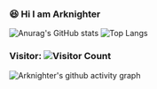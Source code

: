 
### :laughing: Hi I am Arknighter
![Anurag's GitHub stats](https://github-readme-stats.vercel.app/api?username=Arknighter&show_icons=true&theme=merko)
![Top Langs](https://github-readme-stats.vercel.app/api/top-langs/?username=Arknighter&layout=compact&theme=tokyonight)

### Visitor: ![Visitor Count](https://profile-counter.glitch.me/Arknighter/count.svg)

![Arknighter's github activity graph](https://github-readme-activity-graph.vercel.app/graph?username=Arknighter&theme=merko)


<!--
**Arknighter/Arknighter** is a ✨ _special_ ✨ repository because its `README.md` (this file) appears on your GitHub profile.

Here are some ideas to get you started:

- 🔭 I’m currently working on ...
- 🌱 I’m currently learning ...
- 👯 I’m looking to collaborate on ...
- 🤔 I’m looking for help with ...
- 💬 Ask me about ...
- 📫 How to reach me: ...
- 😄 Pronouns: ...
- ⚡ Fun fact: ...
-->
